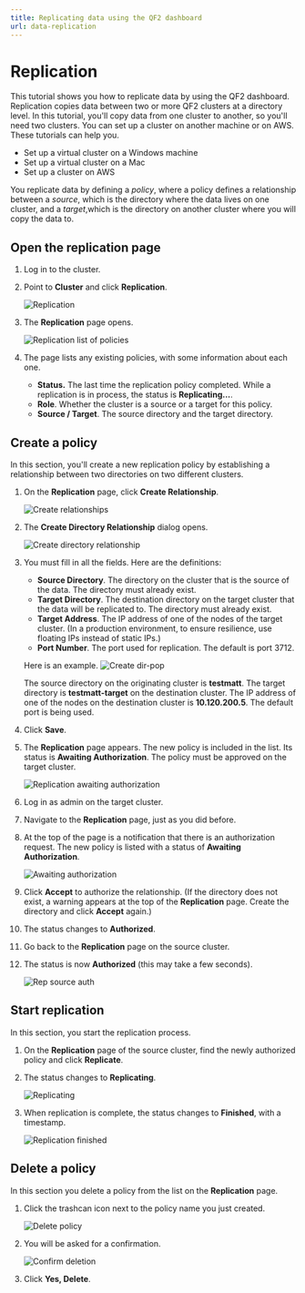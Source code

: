 ```yaml
---
title: Replicating data using the QF2 dashboard
url: data-replication
---
```

# Replication

This tutorial shows you how to replicate data by using the QF2 dashboard. Replication copies data between two or more QF2 clusters at a directory level. In this tutorial, you'll copy data from one cluster to another, so you'll need two clusters. You can set up a cluster on another machine or on AWS. These tutorials can help you.

* Set up a virtual cluster on a Windows machine
* Set up a virtual cluster on a Mac
* Set up a cluster on AWS

You replicate data by defining a *policy*, where a policy defines a relationship between a *source*, which is the directory where the data lives on one cluster, and a *target*,which is the directory on another cluster where you will copy the data to. 

## Open the replication page

1. Log in to the cluster.
2. Point to **Cluster** and click **Replication**.

    ![Replication](images/replication-cluster-replication.png)

3. The **Replication** page opens.

    ![Replication list of policies](images/replication-list.png)

4. The page lists any existing policies, with some information about each one. 

    * **Status.** The last time the replication policy completed. While a replication is in process, the status is **Replicating...**.
    * **Role**. Whether the cluster is a source or a target for this policy. 
    * **Source / Target**. The source directory and the target directory.

## Create a policy

In this section, you'll create a new replication policy by establishing a relationship between two directories on two different clusters.

1. On the **Replication** page, click **Create Relationship**.

    ![Create relationships](images/replication-createrelationship.png)

2. The **Create Directory Relationship** dialog opens.

    ![Create directory relationship](images/replication-createdirectoryrelationship.png)

3. You must fill in all the fields. Here are the definitions:

    * **Source Directory**. The directory on the cluster that is the source of the data. The directory must already exist.
    * **Target Directory**. The destination directory on the target cluster that the data will be replicated to. The directory must already exist.
    * **Target Address**. The IP address of one of the nodes of the target cluster. (In a production environment, to ensure resilience, use floating IPs instead of static IPs.) 
    * **Port Number**. The port used for replication. The default is port 3712. 

    Here is an example.
    ![Create dir-pop](images/replication-create-populated.png)

    The source directory on the originating cluster is **testmatt**. The target directory is **testmatt-target** on the destination cluster. The IP address of one of the nodes on the destination cluster is **10.120.200.5**. The default port is being used.

4. Click **Save**.

5. The **Replication** page appears. The new policy is included in the list. Its status is **Awaiting Authorization**. The policy must be approved on the target cluster.

    ![Replication awaiting authorization](images/replication-awaiting-auth.png)

6. Log in as admin on the target cluster.
7. Navigate to the **Replication** page, just as you did before.
8. At the top of the page is a notification that there is an authorization request. The new policy is listed with a status of **Awaiting Authorization**.

    ![Awaiting authorization](images/rep-target-await-auth.png)

9. Click **Accept** to authorize the relationship. (If the directory does not exist, a warning appears at the top of the **Replication** page. Create the directory and click **Accept** again.)
10. The status changes to **Authorized**.
11. Go back to the **Replication** page on the source cluster.
12. The status is now **Authorized** (this may take a few seconds).

    ![Rep source auth](images/rep-src-auth-replicate.png)

## Start replication
In this section, you start the replication process.

1. On the **Replication** page of the source cluster, find the newly authorized policy and click **Replicate**.

2. The status changes to **Replicating**.

    ![Replicating](images/rep-src-replicating.png)

3. When replication is complete, the status changes to **Finished**, with a timestamp.

    ![Replication finished](images/replicate-finish-time.png)

## Delete a policy
In this section you delete a policy from the list on the **Replication** page.

1. Click the trashcan icon next to the policy name you just created.

    ![Delete policy](images/replicate-delete.png)

2. You will be asked for a confirmation.

    ![Confirm deletion](images/replicate-cursor-confirm.png)

3. Click **Yes, Delete**.




 





